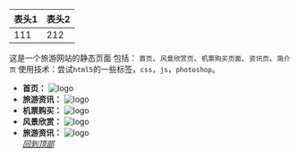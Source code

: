 表头1|表头2
-----|-----
111|212


   这是一个旅游网站的静态页面 
包括： `首页`、`风景欣赏页`、`机票购买页面`、`资讯页`、`简介页`
使用技术：尝试`html5`的一些标签，`css`，`js`，`photoshop`。  
* __首页：__
![logo](https://github.com/YMBo/-tour/blob/master/PC/index.png)  
* __旅游资讯：__
![logo](https://github.com/YMBo/-tour/blob/master/PC/information.png)  
* __机票购买：__
![logo](https://github.com/YMBo/-tour/blob/master/PC/buy.png)  
* __风景欣赏：__
![logo](https://github.com/YMBo/-tour/blob/master/PC/scenery.png)  
* __旅游资讯：__
![logo](https://github.com/YMBo/-tour/blob/master/PC/about.png)  
    _[回到顶部](#readme)_
